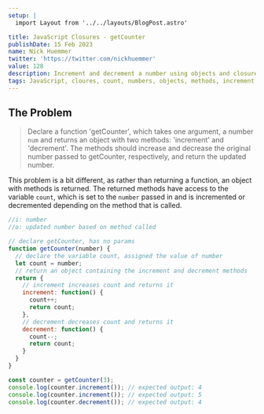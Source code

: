 ```yaml
---
setup: |
  import Layout from '../../layouts/BlogPost.astro'

title: JavaScript Closures - getCounter
publishDate: 15 Feb 2023
name: Nick Huemmer
twitter: 'https://twitter.com/nickhuemmer'
value: 128
description: Increment and decrement a number using objects and closures.
tags: JavaScript, cloures, count, numbers, objects, methods, increment, decrement
---
```


## The Problem

>Declare a function 'getCounter', which takes one argument, a number `num` and returns an object with two methods: 'increment' and 'decrement'. The methods should increase and decrease the original number passed to getCounter, respectively, and return the updated number.

This problem is a bit different, as rather than returning a function, an object with methods is returned.  The returned methods have access to the variable `count`, which is set to the `number` passed in and is incremented or decremented depending on the method that is called.

```javascript
//i: number
//o: updated number based on method called 

// declare getCounter, has no params
function getCounter(number) {
  // declare the variable count, assigned the value of number
  let count = number;
  // return an object containing the increment and decrement methods
  return {
    // increment increases count and returns it
    increment: function() {
      count++;
      return count;
    },
    // decrement decreases count and returns it
    decrement: function() {
      count--;
      return count;
    }
  }
}

const counter = getCounter(3);
console.log(counter.increment()); // expected output: 4
console.log(counter.increment()); // expected output: 5
console.log(counter.decrement()); // expected output: 4
```